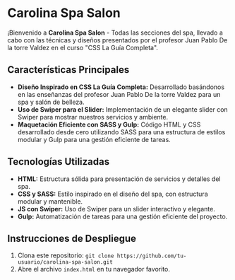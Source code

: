 # Carolina Spa Salon

¡Bienvenido a **Carolina Spa Salon** - Todas las secciones del spa, llevado a cabo con las técnicas y diseños presentados por el profesor Juan Pablo De la torre Valdez en el curso "CSS La Guía Completa".

## Características Principales

- **Diseño Inspirado en CSS La Guía Completa:** Desarrollado basándonos en las enseñanzas del profesor Juan Pablo De la torre Valdez para un spa y salón de belleza.
- **Uso de Swiper para el Slider:** Implementación de un elegante slider con Swiper para mostrar nuestros servicios y ambiente.
- **Maquetación Eficiente con SASS y Gulp:** Código HTML y CSS desarrollado desde cero utilizando SASS para una estructura de estilos modular y Gulp para una gestión eficiente de tareas.

## Tecnologías Utilizadas

- **HTML:** Estructura sólida para presentación de servicios y detalles del spa.
- **CSS y SASS:** Estilo inspirado en el diseño del spa, con estructura modular y mantenible.
- **JS con Swiper:** Uso de Swiper para un slider interactivo y elegante.
- **Gulp:** Automatización de tareas para una gestión eficiente del proyecto.

## Instrucciones de Despliegue

1. Clona este repositorio: `git clone https://github.com/tu-usuario/carolina-spa-salon.git`
2. Abre el archivo `index.html` en tu navegador favorito.

